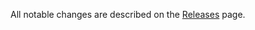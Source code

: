 All notable changes are described on the [Releases](https://github.com/loongjs/babel-plugin-transform-loong/releases) page.
